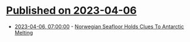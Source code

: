 # [Published on 2023-04-06](index.md)

* [2023-04-06, 07:00:00](https://news.slashdot.org/story/23/04/05/2219249/norwegian-seafloor-holds-clues-to-antarctic-melting?utm_source=rss1.0mainlinkanon&utm_medium=feed) - [Norwegian Seafloor Holds Clues To Antarctic Melting](https://news.slashdot.org/story/23/04/05/2219249/norwegian-seafloor-holds-clues-to-antarctic-melting?utm_source=rss1.0mainlinkanon&utm_medium=feed)
